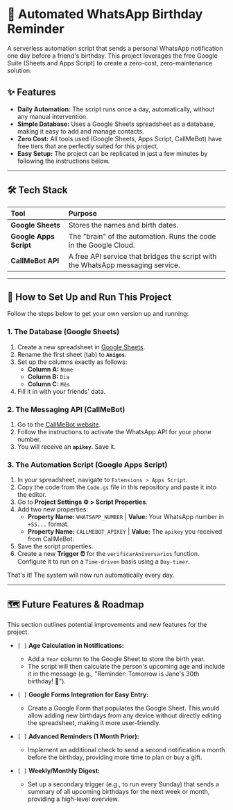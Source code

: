 # 🤖 Automated WhatsApp Birthday Reminder

A serverless automation script that sends a personal WhatsApp notification one day before a friend's birthday. This project leverages the free Google Suite (Sheets and Apps Script) to create a zero-cost, zero-maintenance solution.

<!-- ![Example Notification](https://i.imgur.com/example.png) -->

## ✨ Features

- **Daily Automation:** The script runs once a day, automatically, without any manual intervention.
- **Simple Database:** Uses a Google Sheets spreadsheet as a database, making it easy to add and manage contacts.
- **Zero Cost:** All tools used (Google Sheets, Apps Script, CallMeBot) have free tiers that are perfectly suited for this project.
- **Easy Setup:** The project can be replicated in just a few minutes by following the instructions below.

---

## 🛠️ Tech Stack

| Tool | Purpose |
| :--- | :--- |
| **Google Sheets** | Stores the names and birth dates. |
| **Google Apps Script** | The "brain" of the automation. Runs the code in the Google Cloud. |
| **CallMeBot API** | A free API service that bridges the script with the WhatsApp messaging service. |

---

## 🚀 How to Set Up and Run This Project

Follow the steps below to get your own version up and running:

### 1. The Database (Google Sheets)

1.  Create a new spreadsheet in [Google Sheets](https://sheets.google.com).
2.  Rename the first sheet (tab) to **`Amigos`**.
3.  Set up the columns exactly as follows:
    - **Column A:** `Nome`
    - **Column B:** `Dia`
    - **Column C:** `Mês`
4.  Fill it in with your friends' data.

### 2. The Messaging API (CallMeBot)

1.  Go to the [CallMeBot website](https://www.callmebot.com/).
2.  Follow the instructions to activate the WhatsApp API for your phone number.
3.  You will receive an **`apikey`**. Save it.

### 3. The Automation Script (Google Apps Script)

1.  In your spreadsheet, navigate to `Extensions > Apps Script`.
2.  Copy the code from the `Code.gs` file in this repository and paste it into the editor.
3.  Go to **Project Settings ⚙️ > Script Properties**.
4.  Add two new properties:
    - **Property Name:** `WHATSAPP_NUMBER` | **Value:** Your WhatsApp number in `+55...` format.
    - **Property Name:** `CALLMEBOT_APIKEY` | **Value:** The `apikey` you received from CallMeBot.
5.  Save the script properties.
6.  Create a new **Trigger ⏰** for the `verificarAniversarios` function. Configure it to run on a `Time-driven` basis using a `Day-timer`.

That's it! The system will now run automatically every day.

---

## 🗺️ Future Features & Roadmap

This section outlines potential improvements and new features for the project.

-   `[ ]` **Age Calculation in Notifications:**
    -   Add a `Year` column to the Google Sheet to store the birth year.
    -   The script will then calculate the person's upcoming age and include it in the message (e.g., "Reminder: Tomorrow is Jane's 30th birthday! 🥳").

-   `[ ]` **Google Forms Integration for Easy Entry:**
    -   Create a Google Form that populates the Google Sheet. This would allow adding new birthdays from any device without directly editing the spreadsheet, making it more user-friendly.

-   `[ ]` **Advanced Reminders (1 Month Prior):**
    -   Implement an additional check to send a second notification a month before the birthday, providing more time to plan or buy a gift.

-   `[ ]` **Weekly/Monthly Digest:**
    -   Set up a secondary trigger (e.g., to run every Sunday) that sends a summary of all upcoming birthdays for the next week or month, providing a high-level overview.